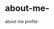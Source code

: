 # about-me-
about me profile
<!-- this is a profile is about me :) just another way to showcase what I can do :) along with that I would give you a github addresses as well so you would see all my projects I have done along with debugging codes along with my classmates, we learn something new everyday, and will contiune to do so, if you have any questions please feel free to ask :) thank you for your time and consideration to see this :) thank you :)  --> 